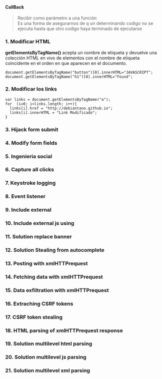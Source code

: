 #### CallBack
> Recibir como parámetro a una función  
> Es una forma de asegurarnos de q un determinando codigo no se ejecuta hasta que otro codigo haya terminado de ejecutarse

### 1. Modificar HTML
**getElementsByTagName()** acepta un nombre de etiqueta y devuelve una colección HTML en vivo de elementos con el nombre de etiqueta coincidente en el orden en que aparecen en el documento.

```
document.getElementsByTagName("button")[0].innerHTML="JAVASCRIPT";
document.getElementsByTagName("h1")[0].innerHTML="Found";
```

### 2. Modificar los links
```
var links = document.getElementsByTagName("a");
for  (i=0; i<links.length; i++){
  links[i].href = "http://debiantano.github.io";
  links[i].innerHTML = "Link Modificado";
}
```

### 3. Hijack form submit
### 4. Modify form fields
### 5. Ingenieria social
### 6. Capture all clicks
### 7. Keystroke logging
### 8. Event listener
### 9. Include external
### 10. Include external js using
### 11. Solution replace banner
### 12. Solution Stealing from autocomplete
### 13. Posting with xmlHTTPrequest
### 14. Fetching data with xmlHTTPrequest
### 15. Data exfiltration with xmlHTTPrequest
### 16. Extraching CSRF tokens
### 17. CSRF token stealing
### 18. HTML parsing of xmlHTTPrequest response
### 19. Solution multilevel html parsing
### 20. Solution multilevel js parsing
### 21. Solution multilevel xml parsing

